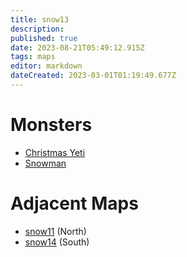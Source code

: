 ```yaml
---
title: snow13
description: 
published: true
date: 2023-08-21T05:49:12.915Z
tags: maps
editor: markdown
dateCreated: 2023-03-01T01:19:49.677Z
---
```


# Monsters
 * [Christmas Yeti](/monsters/christmas-yeti)
 * [Snowman](/monsters/snowman)

# Adjacent Maps
 * [snow11](/maps/snow11) (North)
 * [snow14](/maps/snow14) (South)
